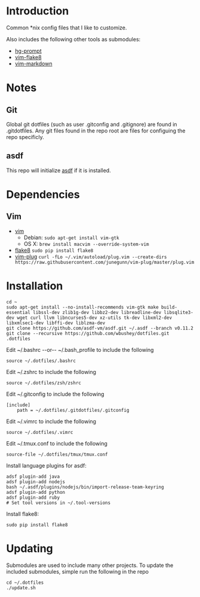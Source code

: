 # Introduction

Common *nix config files that I like to customize.

Also includes the following other tools as submodules:

- [hg-prompt](https://github.com/pelletier/hg-prompt)
- [vim-flake8](https://github.com/nvie/vim-flake8)
- [vim-markdown](https://github.com/plasticboy/vim-markdown)

# Notes

## Git

Global git dotfiles (such as user .gitconfig and .gitignore) are found in .gitdotfiles. Any git files found 
in the repo root are files for configuing the repo specificly.

## asdf

This repo will initialize [asdf](https://github.com/asdf-vm/asdf) if it is installed.

# Dependencies

## Vim

- [vim](http://www.vim.org/)
  - Debian: `sudo apt-get install vim-gtk`
  - OS X: `brew install macvim --override-system-vim`
- [flake8](https://pypi.python.org/pypi/flake8)
  `sudo pip install flake8`
- [vim-plug](https://github.com/junegunn/vim-plug)
  `curl -fLo ~/.vim/autoload/plug.vim --create-dirs https://raw.githubusercontent.com/junegunn/vim-plug/master/plug.vim `

# Installation

    cd ~
    sudo apt-get install --no-install-recommends vim-gtk make build-essential libssl-dev zlib1g-dev libbz2-dev libreadline-dev libsqlite3-dev wget curl llvm libncurses5-dev xz-utils tk-dev libxml2-dev libxmlsec1-dev libffi-dev liblzma-dev
    git clone https://github.com/asdf-vm/asdf.git ~/.asdf --branch v0.11.2
    git clone --recursive https://github.com/wbushey/dotfiles.git .dotfiles

Edit ~/.bashrc --or-- ~/.bash_profile to include the following

    source ~/.dotfiles/.bashrc

Edit ~/.zshrc to include the following

    source ~/.dotfiles/zsh/zshrc

Edit ~/.gitconfig to include the following

    [include]
        path = ~/.dotfiles/.gitdotfiles/.gitconfig

Edit ~/.vimrc to include the following

    source ~/.dotfiles/.vimrc

Edit ~/.tmux.conf to include the following

    source-file ~/.dotfiles/tmux/tmux.conf

Install language plugins for asdf:

    adsf plugin-add java
    adsf plugin-add nodejs
    bash ~/.asdf/plugins/nodejs/bin/import-release-team-keyring
    adsf plugin-add python
    adsf plugin-add ruby
    # Set tool versions in ~/.tool-versions

Install flake8:

    sudo pip install flake8

# Updating

Submodules are used to include many other projects. To update the included submodules, simple run the
following in the repo

    cd ~/.dotfiles
    ./update.sh
